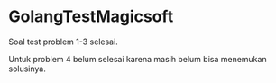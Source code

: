 # GolangTestMagicsoft
Soal test problem 1-3 selesai.

Untuk problem 4 belum selesai karena masih belum bisa menemukan solusinya.
